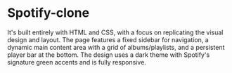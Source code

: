 # Spotify-clone
 It's built entirely with HTML and CSS, with a focus on replicating the visual design and layout. The page features a fixed sidebar for navigation, a dynamic main content area with a grid of albums/playlists, and a persistent player bar at the bottom. The design uses a dark theme with Spotify's signature green accents and is fully responsive.
